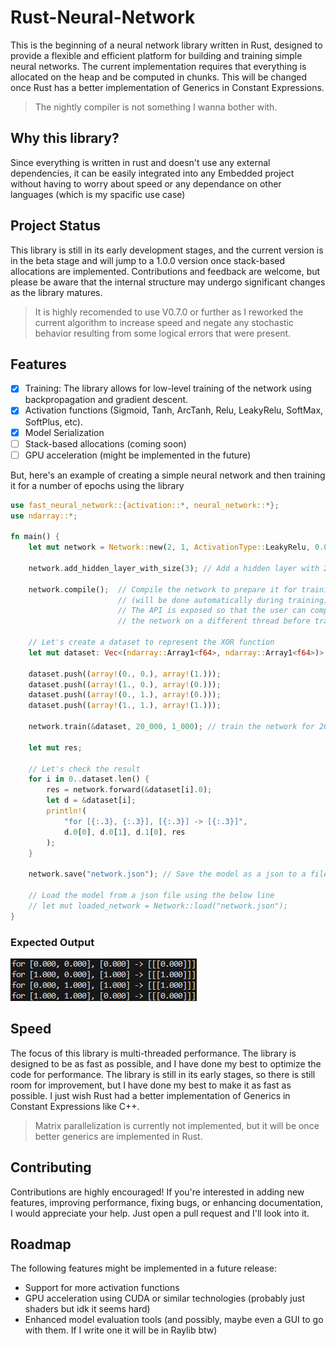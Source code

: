 # Rust-Neural-Network

This is the beginning of a neural network library written in Rust, designed to provide a flexible and efficient platform for building and training simple neural networks.
The current implementation requires that everything is allocated on the heap and be computed in chunks. This will be changed once Rust has a better implementation of Generics in Constant Expressions.

> The nightly compiler is not something I wanna bother with.

## Why this library?

Since everything is written in rust and doesn't use any external dependencies, it can be easily integrated into any Embedded project without having to worry about speed or any dependance on other languages (which is my spacific use case)

## Project Status

This library is still in its early development stages, and the current version is in the beta stage and will jump to a 1.0.0 version once stack-based allocations are implemented.
Contributions and feedback are welcome, but please be aware that the internal structure may undergo significant changes as the library matures.

> It is highly recomended to use V0.7.0 or further as I reworked the current algorithm to increase speed and negate any stochastic behavior resulting from some logical errors that were present.

## Features

- [x] Training: The library allows for low-level training of the network using backpropagation and gradient descent.
- [x] Activation functions (Sigmoid, Tanh, ArcTanh, Relu, LeakyRelu, SoftMax, SoftPlus, etc).
- [x] Model Serialization
- [ ] Stack-based allocations (coming soon)
- [ ] GPU acceleration (might be implemented in the future)

But, here's an example of creating a simple neural network and then training it for a number of epochs using the library

```rust
use fast_neural_network::{activation::*, neural_network::*};
use ndarray::*;

fn main() {
    let mut network = Network::new(2, 1, ActivationType::LeakyRelu, 0.01); // Create a new network with 2 inputs, 1 output, a LeakyRelu activation function, and a learning rate of 0.01

    network.add_hidden_layer_with_size(3); // Add a hidden layer with 2 neurons

    network.compile();  // Compile the network to prepare it for training
                        // (will be done automatically during training)
                        // The API is exposed so that the user can compile
                        // the network on a different thread before training if they want to

    // Let's create a dataset to represent the XOR function
    let mut dataset: Vec<(ndarray::Array1<f64>, ndarray::Array1<f64>)> = Vec::new();

    dataset.push((array!(0., 0.), array!(1.)));
    dataset.push((array!(1., 0.), array!(0.)));
    dataset.push((array!(0., 1.), array!(0.)));
    dataset.push((array!(1., 1.), array!(1.)));

    network.train(&dataset, 20_000, 1_000); // train the network for 20,000 epochs with a decay_time of 1,000 epochs

    let mut res;

    // Let's check the result
    for i in 0..dataset.len() {
        res = network.forward(&dataset[i].0);
        let d = &dataset[i];
        println!(
            "for [{:.3}, {:.3}], [{:.3}] -> [{:.3}]",
            d.0[0], d.0[1], d.1[0], res
        );
    }

    network.save("network.json"); // Save the model as a json to a file

    // Load the model from a json file using the below line
    // let mut loaded_network = Network::load("network.json");
}
```

### Expected Output
![Expected Output](xor_result.png)

## Speed

The focus of this library is multi-threaded performance. The library is designed to be as fast as possible, and I have done my best to optimize the code for performance. The library is still in its early stages, so there is still room for improvement, but I have done my best to make it as fast as possible. I just wish Rust had a better implementation of Generics in Constant Expressions like C++.

> Matrix parallelization is currently not implemented, but it will be once better generics are implemented in Rust.

## Contributing

Contributions are highly encouraged! If you're interested in adding new features, improving performance, fixing bugs, or enhancing documentation, I would appreciate your help. Just open a pull request and I'll look into it.

## Roadmap

The following features might be implemented in a future release:

- Support for more activation functions
- GPU acceleration using CUDA or similar technologies (probably just shaders but idk it seems hard)
- Enhanced model evaluation tools (and possibly, maybe even a GUI to go with them. If I write one it will be in Raylib btw)
